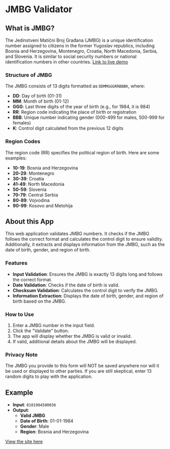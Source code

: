 # JMBG Validator

## What is JMBG?

The Jedinstveni Matični Broj Građana (JMBG) is a unique identification number assigned to citizens in the former Yugoslav republics, including Bosnia and Herzegovina, Montenegro, Croatia, North Macedonia, Serbia, and Slovenia. It is similar to social security numbers or national identification numbers in other countries.
[Link to live demo](https://jmbg.onrender.com)
### Structure of JMBG

The JMBG consists of 13 digits formatted as `DDMMGGGRRBBBK`, where:

- **DD**: Day of birth (01-31)
- **MM**: Month of birth (01-12)
- **GGG**: Last three digits of the year of birth (e.g., for 1984, it is 984)
- **RR**: Region code indicating the place of birth or registration
- **BBB**: Unique number indicating gender (000-499 for males, 500-999 for females)
- **K**: Control digit calculated from the previous 12 digits

### Region Codes

The region code (RR) specifies the political region of birth. Here are some examples:

- **10-19**: Bosnia and Herzegovina
- **20-29**: Montenegro
- **30-39**: Croatia
- **41-49**: North Macedonia
- **50-59**: Slovenia
- **70-79**: Central Serbia
- **80-89**: Vojvodina
- **90-99**: Kosovo and Metohija

## About this App

This web application validates JMBG numbers. It checks if the JMBG follows the correct format and calculates the control digit to ensure validity. Additionally, it extracts and displays information from the JMBG, such as the date of birth, gender, and region of birth.

### Features

- **Input Validation**: Ensures the JMBG is exactly 13 digits long and follows the correct format.
- **Date Validation**: Checks if the date of birth is valid.
- **Checksum Validation**: Calculates the control digit to verify the JMBG.
- **Information Extraction**: Displays the date of birth, gender, and region of birth based on the JMBG.

### How to Use

1. Enter a JMBG number in the input field.
2. Click the "Validate" button.
3. The app will display whether the JMBG is valid or invalid.
4. If valid, additional details about the JMBG will be displayed.

### Privacy Note

The JMBG you provide to this form will NOT be saved anywhere nor will it be used or displayed to other parties. If you are still skeptical, enter 13 random digits to play with the application.

## Example

- **Input**: `0101984500036`
- **Output**:
  - **Valid JMBG**
  - **Date of Birth**: 01-01-1984
  - **Gender**: Male
  - **Region**: Bosnia and Herzegovina

[View the site here](https://j4v1ng.github.io/jmbg)

